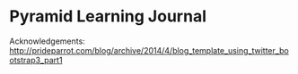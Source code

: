 # Pyramid Learning Journal

Acknowledgements: http://prideparrot.com/blog/archive/2014/4/blog_template_using_twitter_bootstrap3_part1